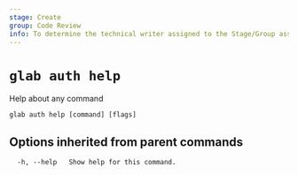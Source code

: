 ```yaml
---
stage: Create
group: Code Review
info: To determine the technical writer assigned to the Stage/Group associated with this page, see https://about.gitlab.com/handbook/product/ux/technical-writing/#assignments
---
```


<!--
This documentation is auto generated by a script.
Please do not edit this file directly. Run `make gen-docs` instead.
-->

# `glab auth help`

Help about any command

```plaintext
glab auth help [command] [flags]
```

## Options inherited from parent commands

```plaintext
  -h, --help   Show help for this command.
```
